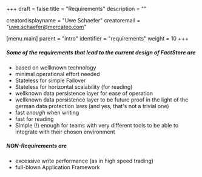 +++
draft = false
title = "Requirements"
description = ""



creatordisplayname = "Uwe Schaefer"
creatoremail = "uwe.schaefer@mercateo.com"

[menu.main]
parent = "intro"
identifier = "requirements"
weight = 10
+++

##### Some of the requirements that lead to the current design of FactStore are

* based on wellknown technology
* minimal operational effort needed
* Stateless for simple Failover
* Stateless for horizontal scalability (for reading)
* wellknown data persistence layer for ease of operation
* wellknown data persistence layer to be future proof in the light of the german data protection laws (and yes, that's not a trivial one)
* fast *enough* when writing
* fast for reading
* Simple (!) enough for teams with very different tools to be able to integrate with their chosen environment

##### NON-Requirements are

* excessive write performance (as in high speed trading)
* full-blown Application Framework 







